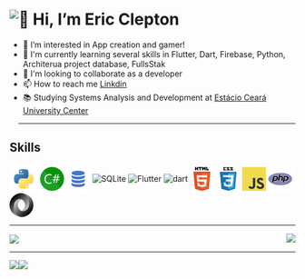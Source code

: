 <div>
    <a align="center">
  <img align="left" src="https://media3.giphy.com/media/8DsgB9ddgh7OAKQ01u/giphy.gif"  height="200"/>
  </a>
<a>
<h1>👋 Hi, I’m Eric Clepton</h1>
<ul>
<li>👀 I’m interested in App creation and gamer!</li>
<li>🌱 I'm currently learning several skills in Flutter, Dart, Firebase, Python, Architerua project database, FullsStak
</li>
<li>💞️ I'm looking to collaborate as a developer</li>
<li>📫 How to reach me <a href="https://linkedin.com/in/ericclepton/">Linkdin</a></li>
<li>📚 Studying Systems Analysis and Development at <a href="https://portal.estacio.br/unidades/centro-universit%C3%A1rio-est%C3%A1cio-do-cear%C3%A1/">Estácio Ceará University Center</a></li>
</ul>
  <hr>
  </div>
  </a>

## Skills
<div>
<img align="center" alt="python" height="50" width="50"src="https://raw.githubusercontent.com/github/explore/80688e429a7d4ef2fca1e82350fe8e3517d3494d/topics/python/python.png"/>
<img align="center"alt="C Sharp" height="42" width="42" src="https://raw.githubusercontent.com/github/explore/80688e429a7d4ef2fca1e82350fe8e3517d3494d/topics/csharp/csharp.png" />
<img align="center"alt="sql" height="42" width="42" src="https://raw.githubusercontent.com/github/explore/80688e429a7d4ef2fca1e82350fe8e3517d3494d/topics/sql/sql.png"/>
<img align="center"alt="SQLite" height="42" width="70" src="https://upload.wikimedia.org/wikipedia/commons/thumb/3/38/SQLite370.svg/2560px-SQLite370.svg.png"/>
<img align="center"alt="Flutter" height="42" width="42" src="https://cdn-images-1.medium.com/max/1200/1*5-aoK8IBmXve5whBQM90GA.png"/> 
<img align="center"alt="dart" height="42" width="42" src="https://cdn-images-1.medium.com/max/1200/1*knHF_qpxdtS8h0Z8EeqowA.png"/>
<img align="center"alt="HTML" height="42" width="42" src="https://raw.githubusercontent.com/github/explore/80688e429a7d4ef2fca1e82350fe8e3517d3494d/topics/html/html.png"/>
<img align="center"alt="CSS" height="42" width="42" src="https://raw.githubusercontent.com/github/explore/80688e429a7d4ef2fca1e82350fe8e3517d3494d/topics/css/css.png"/>
<img align="center"alt="javascript" height="42" width="42" src="https://raw.githubusercontent.com/github/explore/80688e429a7d4ef2fca1e82350fe8e3517d3494d/topics/javascript/javascript.png"/>
<img align="center"alt="PHP" height="42" width="42" src="https://raw.githubusercontent.com/github/explore/ccc16358ac4530c6a69b1b80c7223cd2744dea83/topics/php/php.png"/>
<img align="center"alt="JSON" height="42" width="42" src="https://raw.githubusercontent.com/github/explore/80688e429a7d4ef2fca1e82350fe8e3517d3494d/topics/json/json.png"/>

  <!--- <img align="center"alt="Image" height="42" width="42" src=""/> --->
  
<hr>
<a align="center">
<img align="center" src="https://my-github-readme-stats-gamma.vercel.app/api/?username=ericcleptonsilva&show_icons=true&theme=highcontrast" height="160" />
</a>

<a align="center">
<img align="right" src="https://my-github-readme-stats-gamma.vercel.app/api/top-langs/?username=ericcleptonsilva&layout=compact&show_icons=true&theme=highcontrast" />
</a>
<hr>
<a align="center">
<img align="left" src="https://my-github-readme-stats-ericcleptonsilva.vercel.app/api/wakatime/?username=@ericcleptonsilva&layout=compact&show_icons=true&theme=highcontrast"/>
</a>
  <a align="center">
  <img align="left" src="https://media4.giphy.com/media/hWe0vN4q4Zp6NvYRmM/giphy.gif"  height="160"/>  
  </a>

</div>







<!---
ericcleptonsilva/ericcleptonsilva is a ✨ special ✨ repository because its `README.md` (this file) appears on your GitHub profile.
You can click the Preview link to take a look at your changes.
--->
